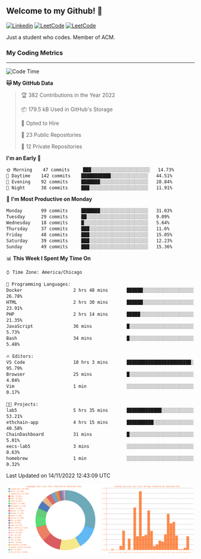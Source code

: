 ## Welcome to my Github! 👋

[![Linkedin](https://img.shields.io/badge/LinkedIn-0077B5?style=for-the-badge&logo=linkedin&logoColor=white)](https://www.linkedin.com/in/mkeleti)   [![LeetCode](https://img.shields.io/badge/-LeetCode-FFA116?style=for-the-badge&logo=LeetCode&logoColor=black)](https://leetcode.com/mkeleti/)   [![LeetCode](https://img.shields.io/badge/website-000000?style=for-the-badge&logo=About.me&logoColor=white)](https://mkeleti.com)

Just a student who codes. Member of ACM.

### My Coding Metrics

---

<!--START_SECTION:waka-->
![Code Time](http://img.shields.io/badge/Code%20Time-176%20hrs%2052%20mins-blue)

**🐱 My GitHub Data** 

> 🏆 382 Contributions in the Year 2022
 > 
> 📦 179.5 kB Used in GitHub's Storage 
 > 
> 💼 Opted to Hire
 > 
> 📜 23 Public Repositories 
 > 
> 🔑 12 Private Repositories  
 > 
**I'm an Early 🐤** 

```text
🌞 Morning    47 commits     ███░░░░░░░░░░░░░░░░░░░░░░   14.73% 
🌆 Daytime    142 commits    ███████████░░░░░░░░░░░░░░   44.51% 
🌃 Evening    92 commits     ███████░░░░░░░░░░░░░░░░░░   28.84% 
🌙 Night      38 commits     ███░░░░░░░░░░░░░░░░░░░░░░   11.91%

```
📅 **I'm Most Productive on Monday** 

```text
Monday       99 commits     ███████░░░░░░░░░░░░░░░░░░   31.03% 
Tuesday      29 commits     ██░░░░░░░░░░░░░░░░░░░░░░░   9.09% 
Wednesday    18 commits     █░░░░░░░░░░░░░░░░░░░░░░░░   5.64% 
Thursday     37 commits     ███░░░░░░░░░░░░░░░░░░░░░░   11.6% 
Friday       48 commits     ███░░░░░░░░░░░░░░░░░░░░░░   15.05% 
Saturday     39 commits     ███░░░░░░░░░░░░░░░░░░░░░░   12.23% 
Sunday       49 commits     ███░░░░░░░░░░░░░░░░░░░░░░   15.36%

```


📊 **This Week I Spent My Time On** 

```text
⌚︎ Time Zone: America/Chicago

💬 Programming Languages: 
Docker                   2 hrs 48 mins       ██████░░░░░░░░░░░░░░░░░░░   26.78% 
HTML                     2 hrs 30 mins       ██████░░░░░░░░░░░░░░░░░░░   23.91% 
PHP                      2 hrs 14 mins       █████░░░░░░░░░░░░░░░░░░░░   21.35% 
JavaScript               36 mins             █░░░░░░░░░░░░░░░░░░░░░░░░   5.73% 
Bash                     34 mins             █░░░░░░░░░░░░░░░░░░░░░░░░   5.48%

🔥 Editors: 
VS Code                  10 hrs 3 mins       ████████████████████████░   95.79% 
Browser                  25 mins             █░░░░░░░░░░░░░░░░░░░░░░░░   4.04% 
Vim                      1 min               ░░░░░░░░░░░░░░░░░░░░░░░░░   0.17%

🐱‍💻 Projects: 
lab5                     5 hrs 35 mins       █████████████░░░░░░░░░░░░   53.21% 
ethchain-app             4 hrs 15 mins       ██████████░░░░░░░░░░░░░░░   40.58% 
ChainDashboard           31 mins             █░░░░░░░░░░░░░░░░░░░░░░░░   5.01% 
eecs-lab5                3 mins              ░░░░░░░░░░░░░░░░░░░░░░░░░   0.63% 
homebrew                 1 min               ░░░░░░░░░░░░░░░░░░░░░░░░░   0.32%

```


 Last Updated on 14/11/2022 12:43:09 UTC
<!--END_SECTION:waka-->

<p align="center" >
<img width="49%" alt="My most used Languages" src="assets/waka-langs.svg"/>
<img width="49%" alt="My activity over last month" src="assets/waka-activs.svg"/>
</p>